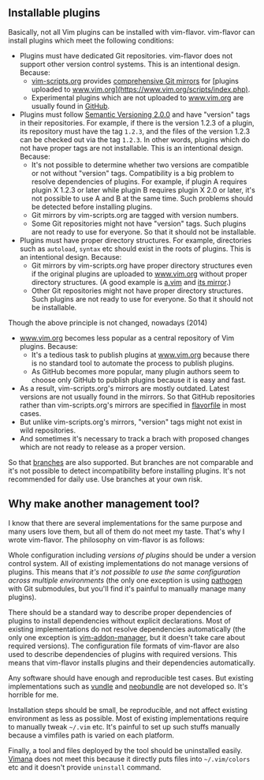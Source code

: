 ## Installable plugins

Basically, not all Vim plugins can be installed with vim-flavor.
vim-flavor can install plugins which meet the following conditions:

* Plugins must have dedicated Git repositories.
  vim-flavor does not support other version control systems.
  This is an intentional design.  Because:
  * [vim-scripts.org](http://vim-scripts.org/) provides
    [comprehensive Git mirrors](https://github.com/vim-scripts) for
    [plugins uploaded to www.vim.org](https://www.vim.org/scripts/index.php).
  * Experimental plugins which are not uploaded to www.vim.org
    are usually found in [GitHub](https://github.com/).
* Plugins must follow [Semantic Versioning
  2.0.0](https://semver.org/spec/v2.0.0.html) and have "version"
  tags in their repositories.  For example, if there is the version 1.2.3 of
  a plugin, its repository must have the tag `1.2.3`, and the files of the
  version 1.2.3 can be checked out via the tag `1.2.3`.  In other words,
  plugins which do not have proper tags are not installable.
  This is an intentional design.  Because:
  * It's not possible to determine whether two versions are compatible or not
    without "version" tags.  Compatibility is a big problem to resolve
    dependencies of plugins.  For example, if plugin A requires plugin X 1.2.3
    or later while plugin B requires plugin X 2.0 or later, it's not possible
    to use A and B at the same time.  Such problems should be detected before
    installing plugins.
  * Git mirrors by vim-scripts.org are tagged with version numbers.
  * Some Git repositories might not have "version" tags.
    Such plugins are not ready to use for everyone.
    So that it should not be installable.
* Plugins must have proper directory structures.
  For example, directories such as `autoload`, `syntax` etc should exist in
  the roots of plugins.
  This is an intentional design.  Because:
  * Git mirrors by vim-scripts.org have proper directory structures even if
    the original plugins are uploaded to www.vim.org without proper directory
    structures.  (A good example is
    [a.vim](https://www.vim.org/scripts/script.php?script_id=31) and
    [its mirror](https://github.com/vim-scripts/a.vim).)
  * Other Git repositories might not have proper directory structures.
    Such plugins are not ready to use for everyone.
    So that it should not be installable.

Though the above principle is not changed, nowadays (2014)

* www.vim.org becomes less popular as a central repository of Vim plugins.
  Because:
  * It's a tedious task to publish plugins at www.vim.org because there is no
    standard tool to automate the process to publish plugins.
  * As GitHub becomes more popular, many plugin authors seem to choose only
    GitHub to publish plugins because it is easy and fast.
* As a result, vim-scripts.org's mirrors are mostly outdated.  Latest versions
  are not usually found in the mirrors.  So that GitHub repositories rather
  than vim-scripts.org's mirrors are specified in [flavorfile](./flavorfile)
  in most cases.
* But unlike vim-scripts.org's mirrors, "version" tags might not exist in wild
  repositories.
* And sometimes it's necessary to track a brach with proposed changes which
  are not ready to release as a proper version.

So that [branches](./branches) are also supported.  But branches are not
comparable and it's not possible to detect incompatibility before installing
plugins.  It's not recommended for daily use.  Use branches at your own risk.




## Why make another management tool?

I know that there are several implementations for the same purpose and many
users love them, but all of them do not meet my taste.  That's why I wrote
vim-flavor.  The philosophy on vim-flavor is as follows:

Whole configuration including *versions of plugins* should be under a version
control system.  All of existing implementations do not manage versions of
plugins.  This means that *it's not possible to use the same configuration
across multiple environments* (the only one exception is using
[pathogen](https://github.com/tpope/vim-pathogen) with Git submodules,
but you'll find it's painful to manually manage many plugins).

There should be a standard way to describe proper dependencies of plugins to
install dependencies without explicit declarations.  Most of existing
implementations do not resolve dependencies automatically (the only one
exception is
[vim-addon-manager](https://github.com/MarcWeber/vim-addon-manager), but it
doesn't take care about required versions).  The configuration file formats of
vim-flavor are also used to describe dependencies of plugins with required
versions.  This means that vim-flavor installs plugins and their dependencies
automatically.

Any software should have enough and reproducible test cases.
But existing implementations such as
[vundle](https://github.com/gmarik/vundle) and
[neobundle](https://github.com/Shougo/neobundle.vim) are not developed so.
It's horrible for me.

Installation steps should be small, be reproducible, and not affect existing
environment as less as possible.  Most of existing implementations require to
manually tweak `~/.vim` etc.  It's painful to set up such stuffs manually
because a vimfiles path is varied on each platform.

Finally, a tool and files deployed by the tool should be uninstalled easily.
[Vimana](https://github.com/c9s/Vimana) does not meet this because it directly
puts files into `~/.vim/colors` etc and it doesn't provide `uninstall`
command.




<!-- vim: set expandtab shiftwidth=4 softtabstop=4 textwidth=78 : -->
